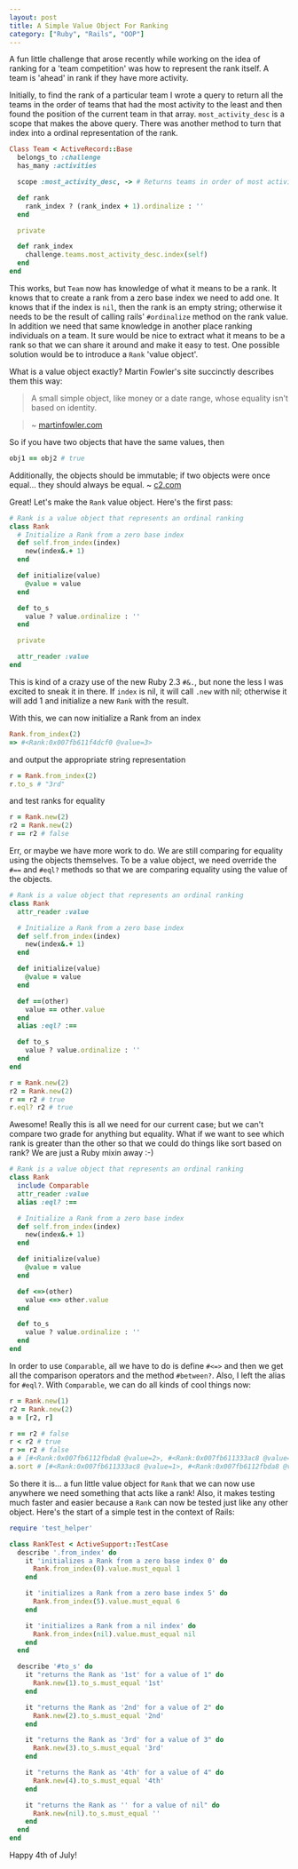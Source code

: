 ```yaml
---
layout: post
title: A Simple Value Object For Ranking
category: ["Ruby", "Rails", "OOP"]
---
```


A fun little challenge that arose recently while working on the idea of ranking for a 'team competition' was how to represent the rank itself. A team is 'ahead' in rank if they have more activity.

Initially, to find the rank of a particular team I wrote a query to return all the teams in the order of teams that had the most activity to the least and then found the position of the current team in that array. `most_activity_desc` is a scope that makes the above query. There was another method to turn that index into a ordinal representation of the rank.

```ruby
Class Team < ActiveRecord::Base
  belongs_to :challenge
  has_many :activities

  scope :most_activity_desc, -> # Returns teams in order of most activity desc

  def rank
    rank_index ? (rank_index + 1).ordinalize : ''
  end

  private

  def rank_index
    challenge.teams.most_activity_desc.index(self)
  end
end
```

This works, but `Team` now has knowledge of what it means to be a rank. It knows that to create a rank from a zero base index we need to add one. It knows that if the index is `nil`, then the rank is an empty string; otherwise it needs to be the result of calling rails' `#ordinalize` method on the rank value. In addition we need that same knowledge in another place ranking individuals on a team. It sure would be nice to extract what it means to be a rank so that we can share it around and make it easy to test. One possible solution would be to introduce a `Rank` 'value object'.

What is a value object exactly? Martin Fowler's site succinctly describes them this way:

> A small simple object, like money or a date range, whose equality isn't based on identity.

> ~ [martinfowler.com](http://martinfowler.com/eaaCatalog/valueObject.html)

So if you have two objects that have the same values, then

```ruby
obj1 == obj2 # true
```

Additionally, the objects should be immutable; if two objects were once equal... they should always be equal. ~ [c2.com](http://c2.com/cgi/wiki?ValueObjectsShouldBeImmutable)

Great! Let's make the `Rank` value object. Here's the first pass:

```ruby
# Rank is a value object that represents an ordinal ranking
class Rank
  # Initialize a Rank from a zero base index
  def self.from_index(index)
    new(index&.+ 1)
  end

  def initialize(value)
    @value = value
  end

  def to_s
    value ? value.ordinalize : ''
  end

  private

  attr_reader :value
end
```

This is kind of a crazy use of the new Ruby 2.3 `#&.`, but none the less I was excited to sneak it in there. If `index` is nil, it will call `.new` with nil; otherwise it will add 1 and initialize a new `Rank` with the result.

With this, we can now initialize a Rank from an index

```ruby
Rank.from_index(2)
=> #<Rank:0x007fb611f4dcf0 @value=3>
```

and output the appropriate string representation

```ruby
r = Rank.from_index(2)
r.to_s # "3rd"
```

and test ranks for equality

```ruby
r = Rank.new(2)
r2 = Rank.new(2)
r == r2 # false
```

Err, or maybe we have more work to do. We are still comparing for equality using the objects themselves. To be a value object, we need override the `#==` and `#eql?` methods so that we are comparing equality using the value of the objects.

```ruby
# Rank is a value object that represents an ordinal ranking
class Rank
  attr_reader :value

  # Initialize a Rank from a zero base index
  def self.from_index(index)
    new(index&.+ 1)
  end

  def initialize(value)
    @value = value
  end

  def ==(other)
    value == other.value
  end
  alias :eql? :==

  def to_s
    value ? value.ordinalize : ''
  end
end
```

```ruby
r = Rank.new(2)
r2 = Rank.new(2)
r == r2 # true
r.eql? r2 # true
```

Awesome! Really this is all we need for our current case; but we can't compare two grade for anything but equality. What if we want to see which rank is greater than the other so that we could do things like sort based on rank? We are just a Ruby mixin away :-)

```ruby
# Rank is a value object that represents an ordinal ranking
class Rank
  include Comparable
  attr_reader :value
  alias :eql? :==

  # Initialize a Rank from a zero base index
  def self.from_index(index)
    new(index&.+ 1)
  end

  def initialize(value)
    @value = value
  end

  def <=>(other)
    value <=> other.value
  end

  def to_s
    value ? value.ordinalize : ''
  end
end
```

In order to use `Comparable`, all we have to do is define `#<=>` and then we get all the comparison operators and the method `#between?`. Also, I left the alias for `#eql?`. With `Comparable`, we can do all kinds of cool things now:

```ruby
r = Rank.new(1)
r2 = Rank.new(2)
a = [r2, r]

r == r2 # false
r < r2 # true
r >= r2 # false
a # [#<Rank:0x007fb6112fbda8 @value=2>, #<Rank:0x007fb611333ac8 @value=1>]
a.sort # [#<Rank:0x007fb611333ac8 @value=1>, #<Rank:0x007fb6112fbda8 @value=2>]
```

So there it is... a fun little value object for `Rank` that we can now use anywhere we need something that acts like a rank! Also, it makes testing much faster and easier because a `Rank` can now be tested just like any other object. Here's the start of a simple test in the context of Rails:

```ruby
require 'test_helper'

class RankTest < ActiveSupport::TestCase
  describe '.from_index' do
    it 'initializes a Rank from a zero base index 0' do
      Rank.from_index(0).value.must_equal 1
    end

    it 'initializes a Rank from a zero base index 5' do
      Rank.from_index(5).value.must_equal 6
    end

    it 'initializes a Rank from a nil index' do
      Rank.from_index(nil).value.must_equal nil
    end
  end

  describe '#to_s' do
    it "returns the Rank as '1st' for a value of 1" do
      Rank.new(1).to_s.must_equal '1st'
    end

    it "returns the Rank as '2nd' for a value of 2" do
      Rank.new(2).to_s.must_equal '2nd'
    end

    it "returns the Rank as '3rd' for a value of 3" do
      Rank.new(3).to_s.must_equal '3rd'
    end

    it "returns the Rank as '4th' for a value of 4" do
      Rank.new(4).to_s.must_equal '4th'
    end

    it "returns the Rank as '' for a value of nil" do
      Rank.new(nil).to_s.must_equal ''
    end
  end
end
```

Happy 4th of July!
